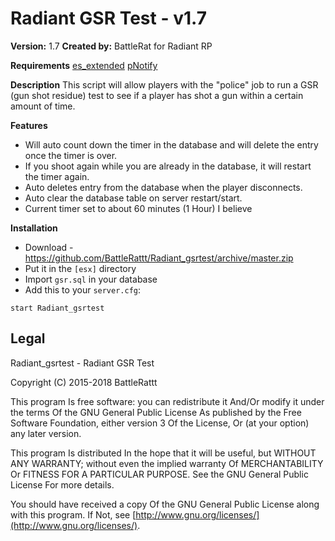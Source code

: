 # Radiant GSR Test - v1.7
**Version:** 1.7
**Created by:** BattleRat for Radiant RP

**Requirements**
[es_extended](https://github.com/ESX-Org/es_extended)
[pNotify](https://github.com/Nick78111/pNotify)

**Description**
This script will allow players with the "police" job to run a GSR (gun shot residue) test to see if a player has shot a gun within a certain amount of time.

**Features**
- Will auto count down the timer in the database and will delete the entry once the timer is over.
- If you shoot again while you are already in the database, it will restart the timer again.
- Auto deletes entry from the database when the player disconnects.
- Auto clear the database table on server restart/start.
- Current timer set to about 60 minutes (1 Hour) I believe

**Installation**
- Download - https://github.com/BattleRattt/Radiant_gsrtest/archive/master.zip
- Put it in the `[esx]` directory
- Import `gsr.sql` in your database
- Add this to your  `server.cfg`:
```
start Radiant_gsrtest
```
## Legal
Radiant_gsrtest - Radiant GSR Test

Copyright (C) 2015-2018 BattleRattt

This program Is free software: you can redistribute it And/Or modify it under the terms Of the GNU General Public License As published by the Free Software Foundation, either version 3 Of the License, Or (at your option) any later version.

This program Is distributed In the hope that it will be useful, but WITHOUT ANY WARRANTY; without even the implied warranty Of MERCHANTABILITY Or FITNESS FOR A PARTICULAR PURPOSE. See the GNU General Public License For more details.

You should have received a copy Of the GNU General Public License along with this program. If Not, see  [http://www.gnu.org/licenses/](http://www.gnu.org/licenses/).
